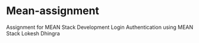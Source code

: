 # Mean-assignment

Assignment for MEAN Stack Development
Login Authentication using MEAN Stack
Lokesh Dhingra
